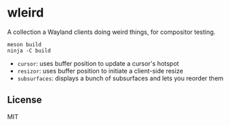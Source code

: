# wleird

A collection a Wayland clients doing weird things, for compositor testing.

```shell
meson build
ninja -C build
```

* `cursor`: uses buffer position to update a cursor's hotspot
* `resizor`: uses buffer position to initiate a client-side resize
* `subsurfaces`: displays a bunch of subsurfaces and lets you reorder them

## License

MIT
